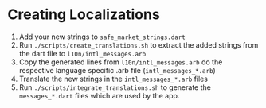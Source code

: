 # Creating Localizations

1. Add your new strings to `safe_market_strings.dart`
2. Run `./scripts/create_translations.sh` to extract the added strings from the dart file to `l10n/intl_messages.arb`
3. Copy the generated lines from `l10n/intl_messages.arb` do the respective language specific .arb file (`intl_messages_*.arb`)
4. Translate the new strings in the `intl_messages_*.arb` files
5. Run `./scripts/integrate_translations.sh` to generate the `messages_*.dart` files which are used by the app.
